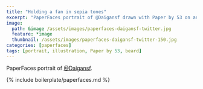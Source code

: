 ```yaml
---
title: "Holding a fan in sepia tones"
excerpt: "PaperFaces portrait of @Daigansf drawn with Paper by 53 on an iPad."
image: 
  path: &image /assets/images/paperfaces-daigansf-twitter.jpg 
  feature: *image
  thumbnail: /assets/images/paperfaces-daigansf-twitter-150.jpg
categories: [paperfaces]
tags: [portrait, illustration, Paper by 53, beard]
---
```


PaperFaces portrait of [@Daigansf](https://twitter.com/Daigansf).

{% include boilerplate/paperfaces.md %}
